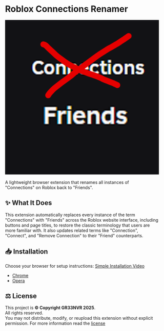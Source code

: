 # Roblox Connections Renamer

![Screenshot](icon.png)

A lightweight browser extension that renames all instances of "Connections" on Roblox back to "Friends".

## ✨ What It Does

This extension automatically replaces every instance of the term "Connections" with "Friends" across the Roblox website interface, including buttons and page titles, to restore the classic terminology that users are more familiar with. It also updates related terms like "Connection", "Connect", and "Remove Connection" to their "Friend" counterparts.

## 📥 Installation

Choose your browser for setup instructions:
[Simple Installation Video](https://www.youtube.com/watch?v=Fv9L5ZtBF_w)
- [Chrome](InstallationMethods/chrome.md)
- [Opera](InstallationMethods/opera.md)

## ⚖️ License

This project is **© Copyright GR33NVR 2025**.  
All rights reserved.  
You may not distribute, modify, or reupload this extension without explicit permission.
For more information read the [license](LICENSE)
